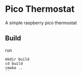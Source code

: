 # Pico Thermostat

A simple raspberry pico thermostat

## Build

run

```
mkdir build
cd build
cmake ..
``